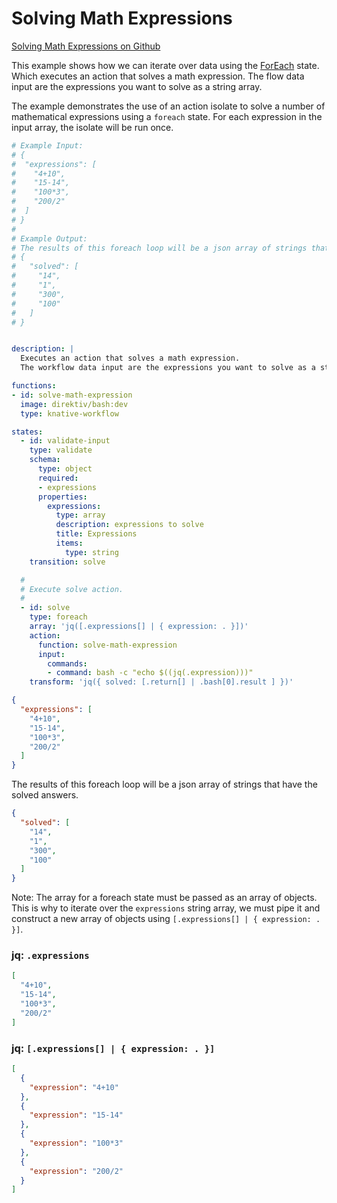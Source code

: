 # Solving Math Expressions 
 [Solving Math Expressions on Github](https://github.com/direktiv/direktiv-examples/tree/main/solving-math-expressions)

This example shows how we can iterate over data using the [ForEach](../../specification#foreachstate) state. Which executes an action that solves a math expression. The flow data input are the expressions you want to solve as a string array.

The example demonstrates the use of an action isolate to solve a number of mathematical expressions using a `foreach` state. For each expression in the input array, the isolate will be run once. 


```yaml title="Solver Flow"
# Example Input:
# {
#  "expressions": [
#    "4+10",
#    "15-14",
#    "100*3",
#    "200/2"
#  ]
# }
#
# Example Output:
# The results of this foreach loop will be a json array of strings that have the solved answers.
# {
#   "solved": [
#     "14",
#     "1",
#     "300",
#     "100"
#   ]
# }


description: |
  Executes an action that solves a math expression. 
  The workflow data input are the expressions you want to solve as a string array.

functions:
- id: solve-math-expression
  image: direktiv/bash:dev
  type: knative-workflow

states:
  - id: validate-input
    type: validate
    schema:
      type: object
      required:
      - expressions
      properties:
        expressions:
          type: array
          description: expressions to solve
          title: Expressions
          items:
            type: string
    transition: solve

  #
  # Execute solve action.
  #
  - id: solve
    type: foreach
    array: 'jq([.expressions[] | { expression: . }])'
    action:
      function: solve-math-expression
      input: 
        commands: 
        - command: bash -c "echo $((jq(.expression)))"
    transform: 'jq({ solved: [.return[] | .bash[0].result ] })'
```


```json title="Input"
{
  "expressions": [
    "4+10",
    "15-14",
    "100*3",
    "200/2"
  ]
}
```

The results of this foreach loop will be a json array of strings that have the solved answers.

```json title="Output"
{
  "solved": [
    "14",
    "1",
    "300",
    "100"
  ]
}
```

Note: The array for a foreach state must be passed as an array of objects. This is why to iterate over the `expressions` string array, we must pipe it and construct a new array of objects using `[.expressions[] | { expression: . }]`.

### jq: `.expressions`
```json
[
  "4+10",
  "15-14",
  "100*3",
  "200/2"
]
```

### jq: `[.expressions[] | { expression: . }]`

```json
[
  {
    "expression": "4+10"
  },
  {
    "expression": "15-14"
  },
  {
    "expression": "100*3"
  },
  {
    "expression": "200/2"
  }
]

```
